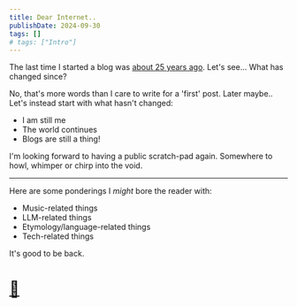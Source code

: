 ```yaml
---
title: Dear Internet..
publishDate: 2024-09-30
tags: []
# tags: ["Intro"]
---
```


The last time I started a blog was [about 25 years ago](http://ctrl.faithweb.com/index.htm). Let's see... What has changed since?

No, that's more words than I care to write for a 'first' post. Later maybe.. Let's instead start with what hasn't changed:
- I am still me
- The world continues
- Blogs are still a thing!

I'm looking forward to having a public scratch-pad again. Somewhere to howl, whimper or chirp into the void.

---

Here are some ponderings I *might* bore the reader with:
- Music-related things
- LLM-related things
- Etymology/language-related things
- Tech-related things

It's good to be back.
# [🤗](https://www.youtube.com/watch?v=o-YBDTqX_ZU)